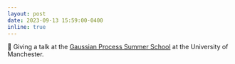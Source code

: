 ```yaml
---
layout: post
date: 2023-09-13 15:59:00-0400
inline: true
---
```


💬 Giving a talk at the [Gaussian Process Summer School](https://gpss.cc/gpss23/) at the University of Manchester.
